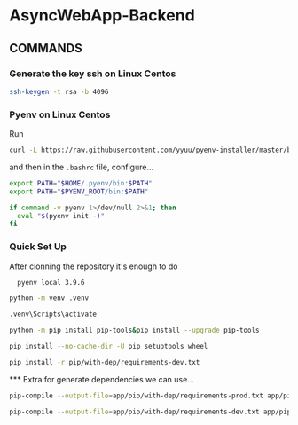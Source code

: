 # AsyncWebApp-Backend

## COMMANDS

### Generate the key ssh on Linux Centos

```bash
ssh-keygen -t rsa -b 4096
```


### Pyenv on Linux Centos

Run

```bash
curl -L https://raw.githubusercontent.com/yyuu/pyenv-installer/master/bin/pyenv-installer | bash
```

and then in the `.bashrc` file, configure...


```bash
export PATH="$HOME/.pyenv/bin:$PATH"
export PATH="$PYENV_ROOT/bin:$PATH"

if command -v pyenv 1>/dev/null 2>&1; then
  eval "$(pyenv init -)"
fi

```


### Quick Set Up

After clonning the repository it's enough to do

```bash
  pyenv local 3.9.6
  ```

  ```bash
  python -m venv .venv
  ```

  ```bash
  .venv\Scripts\activate
  ```

  ```bash
  python -m pip install pip-tools&pip install --upgrade pip-tools
  ```

  ```bash
  pip install --no-cache-dir -U pip setuptools wheel
  ```

  ```bash
  pip install -r pip/with-dep/requirements-dev.txt
  ```

  *** Extra for generate dependencies we can use...
  ```bash
  pip-compile --output-file=app/pip/with-dep/requirements-prod.txt app/pip/no-dep/requirements-prod.txt
  ```

  ```bash
  pip-compile --output-file=app/pip/with-dep/requirements-dev.txt app/pip/no-dep/requirements-dev.txt
  ```